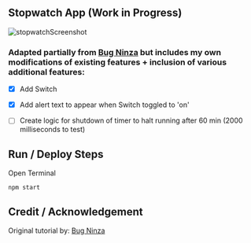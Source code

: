 ## Stopwatch App (Work in Progress)
![stopwatchScreenshot](https://user-images.githubusercontent.com/40747156/205325078-652f7c9a-b191-4378-87ed-91453242e8d1.png)

### Adapted partially from [Bug Ninza](https://www.youtube.com/watch?v=xIf9KeakswM) but includes my own modifications of existing features + inclusion of various additional features:
- [x] Add Switch
- [x] Add alert text to appear when Switch toggled to 'on'
- [ ] Create logic for shutdown of timer to halt running after 60 min (2000 milliseconds to test)


## Run / Deploy Steps
Open Terminal
```
npm start
```

## Credit / Acknowledgement
Original tutorial by: [Bug Ninza](https://www.youtube.com/watch?v=xIf9KeakswM)

